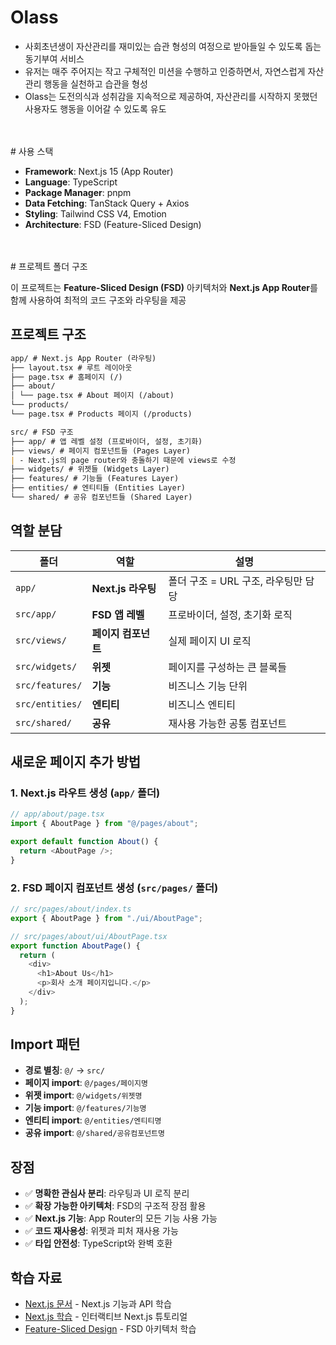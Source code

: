 # Olass

- 사회초년생이 자산관리를 재미있는 습관 형성의 여정으로 받아들일 수 있도록 돕는 동기부여 서비스
- 유저는 매주 주어지는 작고 구체적인 미션을 수행하고 인증하면서, 자연스럽게 자산관리 행동을 실천하고 습관을 형성
- Olass는 도전의식과 성취감을 지속적으로 제공하여, 자산관리를 시작하지 못했던 사용자도 행동을 이어갈 수 있도록 유도
<br/>
<br/>
# 사용 스택

- **Framework**: Next.js 15 (App Router)
- **Language**: TypeScript
- **Package Manager**: pnpm
- **Data Fetching**: TanStack Query + Axios
- **Styling**: Tailwind CSS V4, Emotion
- **Architecture**: FSD (Feature-Sliced Design)
<br/>
<br/>
# 프로젝트 폴더 구조

이 프로젝트는 **Feature-Sliced Design (FSD)** 아키텍처와 **Next.js App Router**를 함께 사용하여 최적의 코드 구조와 라우팅을 제공

## 프로젝트 구조

```markdown
app/ # Next.js App Router (라우팅)
├── layout.tsx # 루트 레이아웃
├── page.tsx # 홈페이지 (/)
├── about/
│ └── page.tsx # About 페이지 (/about)
└── products/
└── page.tsx # Products 페이지 (/products)

src/ # FSD 구조
├── app/ # 앱 레벨 설정 (프로바이더, 설정, 초기화)
├── views/ # 페이지 컴포넌트들 (Pages Layer)
| - Next.js의 page router와 충돌하기 때문에 views로 수정
├── widgets/ # 위젯들 (Widgets Layer)
├── features/ # 기능들 (Features Layer)
├── entities/ # 엔티티들 (Entities Layer)
└── shared/ # 공유 컴포넌트들 (Shared Layer)
```

## 역할 분담

| 폴더            | 역할                | 설명                                |
| --------------- | ------------------- | ----------------------------------- |
| `app/`          | **Next.js 라우팅**  | 폴더 구조 = URL 구조, 라우팅만 담당 |
| `src/app/`      | **FSD 앱 레벨**     | 프로바이더, 설정, 초기화 로직       |
| `src/views/`    | **페이지 컴포넌트** | 실제 페이지 UI 로직                 |
| `src/widgets/`  | **위젯**            | 페이지를 구성하는 큰 블록들         |
| `src/features/` | **기능**            | 비즈니스 기능 단위                  |
| `src/entities/` | **엔티티**          | 비즈니스 엔티티                     |
| `src/shared/`   | **공유**            | 재사용 가능한 공통 컴포넌트         |

## 새로운 페이지 추가 방법

### 1. Next.js 라우트 생성 (`app/` 폴더)

```typescript
// app/about/page.tsx
import { AboutPage } from "@/pages/about";

export default function About() {
  return <AboutPage />;
}
```

### 2. FSD 페이지 컴포넌트 생성 (`src/pages/` 폴더)

```typescript
// src/pages/about/index.ts
export { AboutPage } from "./ui/AboutPage";

// src/pages/about/ui/AboutPage.tsx
export function AboutPage() {
  return (
    <div>
      <h1>About Us</h1>
      <p>회사 소개 페이지입니다.</p>
    </div>
  );
}
```

## Import 패턴

- **경로 별칭**: `@/` → `src/`
- **페이지 import**: `@/pages/페이지명`
- **위젯 import**: `@/widgets/위젯명`
- **기능 import**: `@/features/기능명`
- **엔티티 import**: `@/entities/엔티티명`
- **공유 import**: `@/shared/공유컴포넌트명`

## 장점

- ✅ **명확한 관심사 분리**: 라우팅과 UI 로직 분리
- ✅ **확장 가능한 아키텍처**: FSD의 구조적 장점 활용
- ✅ **Next.js 기능**: App Router의 모든 기능 사용 가능
- ✅ **코드 재사용성**: 위젯과 피처 재사용 가능
- ✅ **타입 안전성**: TypeScript와 완벽 호환

## 학습 자료

- [Next.js 문서](https://nextjs.org/docs) - Next.js 기능과 API 학습
- [Next.js 학습](https://nextjs.org/learn) - 인터랙티브 Next.js 튜토리얼
- [Feature-Sliced Design](https://feature-sliced.design/) - FSD 아키텍처 학습
